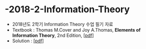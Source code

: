 # -2018-2-Information-Theory
- 2018년도 2학기 Information Theory 수업 필기 자료
- Textbook : Thomas M.Cover and Joy A.Thomas, **Elements of Information Theory**, 2nd Edition, [[pdf]](https://archive.org/details/ElementsOfInformationTheory2ndEd/page/n0)
- Solution : [[pdf]](https://pdfs.semanticscholar.org/42d6/a9e258cdeddd7791614f502410f2b837a129.pdf)
